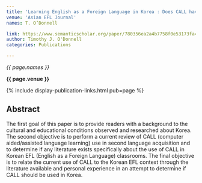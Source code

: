 ```yaml
---
title: 'Learning English as a Foreign Language in Korea : Does CALL have a place ?'
venue: 'Asian EFL Journal'
names: T. O’Donnell

link: https://www.semanticscholar.org/paper/780356ea2a4b7758f0e53173fa44357ab2ccb592
author: Timothy J. O'Donnell
categories: Publications

---
```


*{{ page.names }}*

**{{ page.venue }}**

{% include display-publication-links.html pub=page %}

## Abstract

The first goal of this paper is to provide readers with a background to the cultural and educational conditions observed and researched about Korea. The second objective is to perform a current review of CALL (computer aided/assisted language learning) use in second language acquisition and to determine if any literature exists specifically about the use of CALL in Korean EFL (English as a Foreign Language) classrooms. The final objective is to relate the current use of CALL to the Korean EFL context through the literature available and personal experience in an attempt to determine if CALL should be used in Korea.